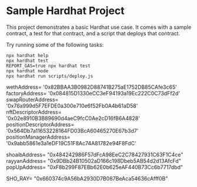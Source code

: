 # Sample Hardhat Project

This project demonstrates a basic Hardhat use case. It comes with a sample contract, a test for that contract, and a script that deploys that contract.

Try running some of the following tasks:

```shell
npx hardhat help
npx hardhat test
REPORT_GAS=true npx hardhat test
npx hardhat node
npx hardhat run scripts/deploy.js
```

wethAddress= '0x82BBAA3B0982D88741B275aE1752DB85CAfe3c65'
factoryAddress= '0x084815D1330eCC3eF94193a19Ec222C0C73dFf2d'
swapRouterAddress= '0x76a999d5F7EFDE0a300e710e6f52Fb0A4b61aD58'
nftDescriptorAddress= '0x02e8910B3B89690d4aeC9fcC0Ae2cD16fB6A4828'
positionDescriptorAddress= '0x564Db7a11653228164FD03BcA60465270E67b3d7'
positionManagerAddress= '0x9abb5861e3a1eDF19C51F8Ac74A81782e94F8FdC'

shoaibAddress= "0x484242986F57dFcA98EeC2C78427931C63F1C4ce"
rayyanAddress= "0x9DBb24B10502aD166c198Dbeb5AB54d2d13AfcFd"
popUpAddress= "0xF8b299F87EBb62E0b625eAF440B73Cc6b7717dbd"

SHO_RAY= "0x660374c9A56bA2930D7B087BeAca54636cAfff0B"
